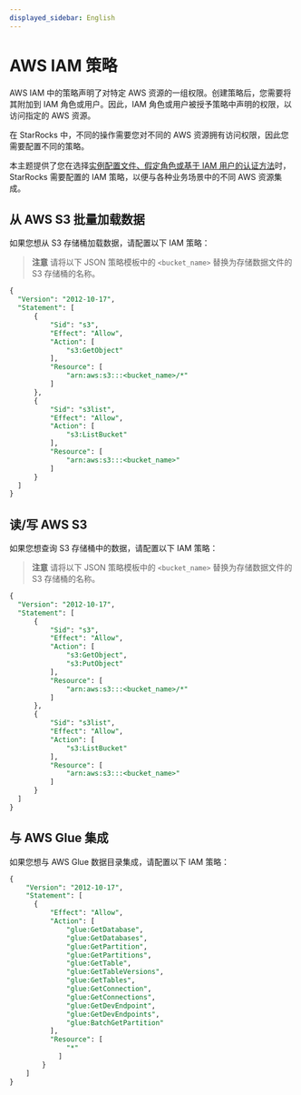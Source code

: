 ```yaml
---
displayed_sidebar: English
---
```


# AWS IAM 策略

AWS IAM 中的策略声明了对特定 AWS 资源的一组权限。创建策略后，您需要将其附加到 IAM 角色或用户。因此，IAM 角色或用户被授予策略中声明的权限，以访问指定的 AWS 资源。

在 StarRocks 中，不同的操作需要您对不同的 AWS 资源拥有访问权限，因此您需要配置不同的策略。

本主题提供了您在选择[实例配置文件、假定角色或基于 IAM 用户的认证方法](../integrations/authenticate_to_aws_resources.md#preparations)时，StarRocks 需要配置的 IAM 策略，以便与各种业务场景中的不同 AWS 资源集成。

## 从 AWS S3 批量加载数据

如果您想从 S3 存储桶加载数据，请配置以下 IAM 策略：

> **注意**
> 请将以下 JSON 策略模板中的 `<bucket_name>` 替换为存储数据文件的 S3 存储桶的名称。

```SQL
{
  "Version": "2012-10-17",
  "Statement": [
      {
          "Sid": "s3",
          "Effect": "Allow",
          "Action": [
              "s3:GetObject"
          ],
          "Resource": [
              "arn:aws:s3:::<bucket_name>/*"
          ]
      },
      {
          "Sid": "s3list",
          "Effect": "Allow",
          "Action": [
              "s3:ListBucket"
          ],
          "Resource": [
              "arn:aws:s3:::<bucket_name>"
          ]
      }
  ]
}
```

## 读/写 AWS S3

如果您想查询 S3 存储桶中的数据，请配置以下 IAM 策略：

> **注意**
> 请将以下 JSON 策略模板中的 `<bucket_name>` 替换为存储数据文件的 S3 存储桶的名称。

```SQL
{
  "Version": "2012-10-17",
  "Statement": [
      {
          "Sid": "s3",
          "Effect": "Allow",
          "Action": [
              "s3:GetObject", 
              "s3:PutObject"
          ],
          "Resource": [
              "arn:aws:s3:::<bucket_name>/*"
          ]
      },
      {
          "Sid": "s3list",
          "Effect": "Allow",
          "Action": [
              "s3:ListBucket"
          ],
          "Resource": [
              "arn:aws:s3:::<bucket_name>"
          ]
      }
  ]
}
```

## 与 AWS Glue 集成

如果您想与 AWS Glue 数据目录集成，请配置以下 IAM 策略：

```SQL
{
    "Version": "2012-10-17",
    "Statement": [
      {
          "Effect": "Allow",
          "Action": [
              "glue:GetDatabase",
              "glue:GetDatabases",
              "glue:GetPartition",
              "glue:GetPartitions",
              "glue:GetTable",
              "glue:GetTableVersions",
              "glue:GetTables",
              "glue:GetConnection",
              "glue:GetConnections",
              "glue:GetDevEndpoint",
              "glue:GetDevEndpoints",
              "glue:BatchGetPartition"
          ],
          "Resource": [
              "*"
            ]
        }
    ]
}
```